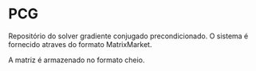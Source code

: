 # PCG

Repositório do solver gradiente conjugado precondicionado. O sistema é fornecido atraves do formato MatrixMarket.

A matriz é armazenado no formato cheio.